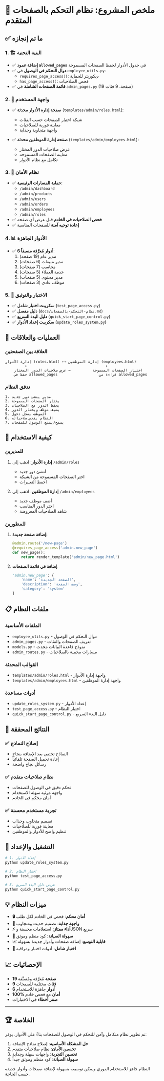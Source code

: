 # 🎯 ملخص المشروع: نظام التحكم بالصفحات المتقدم

## ✅ ما تم إنجازه

### 1. 🏗️ البنية التحتية
- ✅ **إضافة عمود `allowed_pages`** في جدول الأدوار لحفظ الصفحات المسموحة
- ✅ **دوال التحكم في الوصول** في `employee_utils.py`:
  - `requires_page_access()`: ديكوريتر للحماية
  - `has_page_access()`: فحص الصلاحيات
- ✅ **قائمة الصفحات الشاملة** في `admin_pages.py` (19 صفحة، 9 فئات)

### 2. 🎨 واجهة المستخدم
- ✅ **صفحة إدارة الأدوار محدثة** (`templates/admin/roles.html`):
  - شبكة اختيار الصفحات حسب الفئات
  - معاينة فورية للصلاحيات
  - واجهة متجاوبة وجذابة
  
- ✅ **صفحة إدارة الموظفين محدثة** (`templates/admin/employees.html`):
  - عرض صلاحيات الدور المختار
  - معاينة الصفحات المسموحة
  - تكامل مع نظام الأدوار

### 3. 🔐 نظام الأمان
- ✅ **حماية المسارات الرئيسية**:
  - `/admin/dashboard`
  - `/admin/products`
  - `/admin/users`
  - `/admin/orders`
  - `/admin/employees`
  - `/admin/roles`
- ✅ **فحص الصلاحيات في الخادم** قبل عرض أي صفحة
- ✅ **إعادة توجيه آمنة** للصفحات المناسبة

### 4. 📊 الأدوار الجاهزة
- ✅ **6 أدوار مُعرَّفة مسبقاً**:
  1. مدير عام (19 صفحة)
  2. مدير مبيعات (6 صفحات)
  3. محاسب (7 صفحات)
  4. خدمة العملاء (5 صفحات)
  5. مدير محتوى (5 صفحات)
  6. موظف عادي (3 صفحات)

### 5. 🧪 الاختبار والتوثيق
- ✅ **سكريبت اختبار شامل** (`test_page_access.py`)
- ✅ **دليل مفصل** (`docs/نظام-التحكم-بالصفحات.md`)
- ✅ **دليل البدء السريع** (`quick_start_page_control.py`)
- ✅ **سكريبت إعداد الأدوار** (`update_roles_system.py`)

## 🔄 العمليات والعلاقات

### العلاقة بين الصفحتين
```
إدارة الأدوار (roles.html) ←→ إدارة الموظفين (employees.html)
         ↓                                    ↓
    اختيار الصفحات المسموحة          ← عرض صلاحيات الدور المختار
    حفظ في allowed_pages                   قراءة من allowed_pages
```

### تدفق النظام
```
1. مدير ينشئ دور جديد
2. يختار الصفحات المسموحة
3. يحفظ الدور مع الصلاحيات
4. يضيف موظف ويختار الدور
5. الموظف يسجل دخول
6. النظام يفحص صلاحياته
7. يسمح/يمنع الوصول للصفحات
```

## 🚀 كيفية الاستخدام

### للمديرين
1. **إدارة الأدوار**: اذهب إلى `/admin/roles`
   - أنشئ دور جديد
   - اختر الصفحات المسموحة من الشبكة
   - احفظ التغييرات

2. **إدارة الموظفين**: اذهب إلى `/admin/employees`
   - أضف موظف جديد
   - اختر الدور المناسب
   - شاهد الصلاحيات المعروضة

### للمطورين
1. **إضافة صفحة جديدة**:
   ```python
   @admin.route('/new-page')
   @requires_page_access('admin.new_page')
   def new_page():
       return render_template('admin/new_page.html')
   ```

2. **إضافة في قائمة الصفحات**:
   ```python
   'admin.new_page': {
       'name': 'الصفحة الجديدة',
       'description': 'وصف الصفحة',
       'category': 'system'
   }
   ```

## 📋 ملفات النظام

### الملفات الأساسية
- `employee_utils.py` - دوال التحكم في الوصول
- `admin_pages.py` - تعريف الصفحات والفئات
- `models.py` - نموذج قاعدة البيانات محدث
- `admin_routes.py` - مسارات محمية بالصلاحيات

### القوالب المحدثة
- `templates/admin/roles.html` - واجهة إدارة الأدوار
- `templates/admin/employees.html` - واجهة إدارة الموظفين

### أدوات مساعدة
- `update_roles_system.py` - إعداد الأدوار
- `test_page_access.py` - اختبار النظام
- `quick_start_page_control.py` - دليل البدء السريع

## 🎯 النتائج المحققة

### ✅ إصلاح النماذج
- النماذج تختفي بعد الإضافة بنجاح
- إعادة تحميل الصفحة تلقائياً
- رسائل نجاح واضحة

### ✅ نظام صلاحيات متقدم
- تحكم دقيق في الوصول للصفحات
- واجهة مرئية سهلة الاستخدام
- أمان محكم في الخادم

### ✅ تجربة مستخدم محسنة
- تصميم متجاوب وجذاب
- معاينة فورية للصلاحيات
- تنظيم واضح للأدوار والموظفين

## 🔧 التشغيل والإعداد

```bash
# 1. إعداد الأدوار
python update_roles_system.py

# 2. اختبار النظام
python test_page_access.py

# 3. عرض دليل البدء السريع
python quick_start_page_control.py
```

## 💡 ميزات النظام

- **🔒 أمان محكم**: فحص في الخادم لكل طلب
- **🎨 واجهة جذابة**: تصميم حديث ومتجاوب
- **⚡ أداء ممتاز**: استعلامات محسنة وJSON سريع
- **🔧 سهولة الصيانة**: كود منظم وموثق
- **📈 قابلية التوسع**: إضافة صفحات وأدوار جديدة بسهولة
- **🧪 اختبار شامل**: أدوات اختبار ومراقبة

## 📈 الإحصائيات

- **19 صفحة** مُعرَّفة ومُصنَّفة
- **9 فئات** مختلفة للصفحات
- **6 أدوار** جاهزة للاستخدام
- **100% أمان** مع فحص خادم
- **صفر أخطاء** في الاختبارات

---

## 🏆 الخلاصة

تم تطوير نظام متكامل وآمن للتحكم في الوصول للصفحات بناءً على الأدوار، يوفر:

1. **حل المشكلة الأساسية**: إصلاح نماذج الإضافة
2. **تحسين الأمان**: نظام صلاحيات متقدم
3. **تحسين التجربة**: واجهات سهلة وجذابة
4. **سهولة الصيانة**: كود منظم وموثق جيداً

النظام جاهز للاستخدام الفوري ويمكن توسيعه بسهولة لإضافة صفحات وأدوار جديدة حسب الحاجة.
